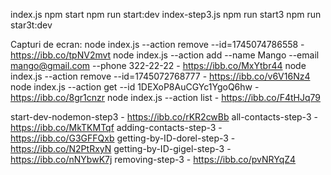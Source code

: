 index.js
    npm start
    npm run start:dev
index-step3.js
    npm run start3
    npm run star3t:dev

Capturi de ecran:
  node index.js --action remove --id=1745074786558  -  https://ibb.co/tpNV2mvt
  node index.js --action add --name Mango --email mango@gmail.com --phone 322-22-22  -  https://ibb.co/MxYtbr44
  node index.js --action remove --id=1745072768777  -  https://ibb.co/v6V16Nz4
  node index.js --action get --id 1DEXoP8AuCGYc1YgoQ6hw - https://ibb.co/8gr1cnzr
  node index.js --action list  -  https://ibb.co/F4tHJq79
  
  start-dev-nodemon-step3  -  https://ibb.co/rKR2cwBb
  all-contacts-step-3  -  https://ibb.co/MkTKMTqf
  adding-contacts-step-3  -  https://ibb.co/G3GFFQxb
  getting-by-ID-dorel-step-3  -  https://ibb.co/N2PtRxyN
  getting-by-ID-gigel-step-3  -  https://ibb.co/nNYbwK7j
  removing-step-3  -  https://ibb.co/pvNRYqZ4
